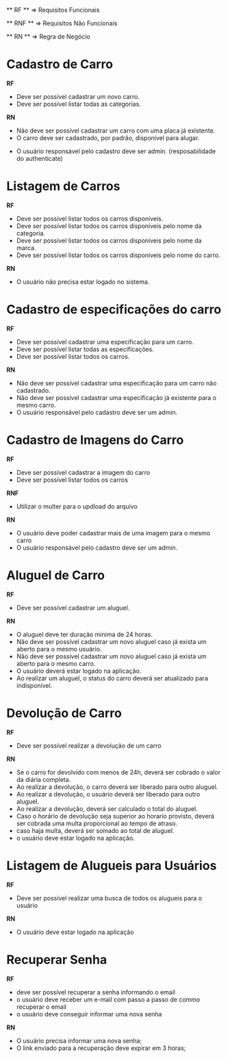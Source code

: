** RF ** => Requisitos Funcionais

** RNF ** => Requisitos Não Funcionais

** RN ** => Regra de Negócio


# Cadastro de Carro

**RF**
- Deve ser possível cadastrar um novo carro.
- Deve ser possível listar todas as categorias.


**RN**
- Não deve ser possível cadastrar um carro com uma placa já existente.
- O carro deve ser cadastrado, por padrão, disponível para alugar.
* O usuário responsável pelo cadastro deve ser admin. (resposabilidade do authenticate)

# Listagem de Carros

**RF**
- Deve ser possível listar todos os carros disponíveis.
- Deve ser possível listar todos os carros disponíveis pelo nome da categoria.
- Deve ser possível listar todos os carros disponíveis pelo nome da marca.
- Deve ser possível listar todos os carros disponíveis pelo nome do carro.

**RN**
- O usuário não precisa estar logado no sistema.

# Cadastro de especificações do carro

**RF**
- Deve ser possível cadastrar uma especificação para um carro.
- Deve ser possível listar todas as especificações.
- Deve ser possível listar todos os carros.

**RN** 
- Não deve ser possível cadastrar uma especificação para um carro não cadastrado.
- Não deve ser possível cadastrar uma especificação já existente para o mesmo carro.
- O usuário responsável pelo cadastro deve ser um admin.


# Cadastro de Imagens do Carro

**RF**
- Deve ser possível cadastrar a imagem do carro
- Deve ser possível listar todos os carros

**RNF**
- Utilizar o multer para o updload do arquivo

**RN**
- O usuário deve poder cadastrar mais de uma imagem para o mesmo carro
- O usuário responsável pelo cadastro deve ser um admin.


# Aluguel de Carro

**RF**
- Deve ser possível cadastrar um aluguel.

**RN**
- O aluguel deve ter duração mínima de 24 horas.
- Não deve ser possível cadastrar um novo aluguel caso já exista um aberto para o mesmo usuário.
- Não deve ser possível cadastrar um novo aluguel caso já exista um aberto para o mesmo carro.
- O usuário deverá estar logado na aplicação.
- Ao realizar um aluguel, o status do carro deverá ser atualizado para indisponível.


# Devolução de Carro

**RF**

- Deve ser possível realizar a devolução de um carro

**RN**

- Se o carro for devolvido com menos de 24h, deverá ser cobrado o valor da diária completa.
- Ao realizar a devolução, o carro deverá ser liberado para outro aluguel.
- Ao realizar a devolução, o usuário deverá ser liberado para outro aluguel.
- Ao realizar a devolução, deverá ser calculado o total do aluguel.
- Caso o horário de devolução seja superior ao horario provisto, deverá ser cobrada uma multa proporcional ao tempo de atraso.
- caso haja multa, deverá ser somado ao total de aluguel.
- o usuário deve estar logado na aplicação.

# Listagem de Alugueis para Usuários


**RF**
- Deve ser possível realizar uma busca de todos os alugueis para o usuário


**RN**
- O usuário deve estar logado na aplicação

# Recuperar Senha 
**RF**

- deve ser possível recuperar a senha informando o email
- o usuário deve receber um e-mail com passo a passo de commo recuperar o email
- o usuário deve conseguir informar uma nova senha


**RN**
- O usuário precisa informar uma nova senha;
- O link enviado para a recuperação deve expirar em 3 horas;
